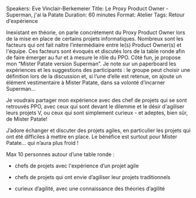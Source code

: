 Speakers: Eve Vinclair-Berkemeier
Title: Le Proxy Product Owner - Superman, j'ai la Patate
Duration: 60 minutes
Format: Atelier
Tags: Retour d'expérience

Inexistant en théorie, on parle concrètement du Proxy Product Owner lors de la mise en place de certains projets informatiques. Nombreux sont les facteurs qui ont fait naître l’intermédiaire entre le(s) Product Owner(s) et l'équipe.
Ces facteurs sont évoqués et discutés lors de la table ronde afin de faire émerger au fur et à mesure le rôle du PPO.
Côté fun, je propose mon “Mister Patate version Superman”. Je note sur un paperboard les expériences et les suggestions des participants : le groupe peut choisir une définition lors de la discussion et, si l’une d’elle est retenue, on ajoute un élément vestimentaire à Mister Patate, dans sa volonté d’incarner Superman...

Je voudrais partager mon expérience avec des chef de projets qui se sont retrouvés PPO, avec ceux qui sont devant le dilemme et le désir d'agiliser leurs projets V, ou ceux qui sont simplement curieux - et adeptes, bien sûr, de Mister Patate!

J’adore échanger et discuter des projets agiles, en particulier les projets qui ont été difficiles à mettre en place. Le bénéfice est surtout pour Mister Patate... qui n’aura plus froid !

Max 10 personnes autour d’une table ronde :

- chefs de projets avec l'expérience d’un projet agile

- chefs de projets qui ont envie d’agiliser leur projets traditionnels

- curieux d’agilité, avec une connaissance des théories d’agilité
